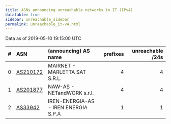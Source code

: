 ```yaml
---
title: ASNs announcing unreachable networks in IT (IPv4)
datatable: true
sidebar: unreachable_sidebar
permalink: unreachable_it-v4.html
---
```


Data as of 2019-05-10 19:15:00 UTC


<div class="datatable-begin"></div>

|   # | ASN                                      | (announcing) AS name                 |   prefixes |   unreachable /24s |
|----:|:-----------------------------------------|:-------------------------------------|-----------:|-------------------:|
|   0 | [AS210172](unreachable_AS210172-v4.html) | MAIRNET - MARLETTA SAT S.R.L.        |          4 |                  4 |
|   1 | [AS201877](unreachable_AS201877-v4.html) | NAW-AS - NETandWORK s.r.l.           |          4 |                  4 |
|   2 | [AS33942](unreachable_AS33942-v4.html)   | IREN-ENERGIA-AS - IREN ENERGIA S.P.A |          1 |                  1 |

<div class="datatable-end"></div>